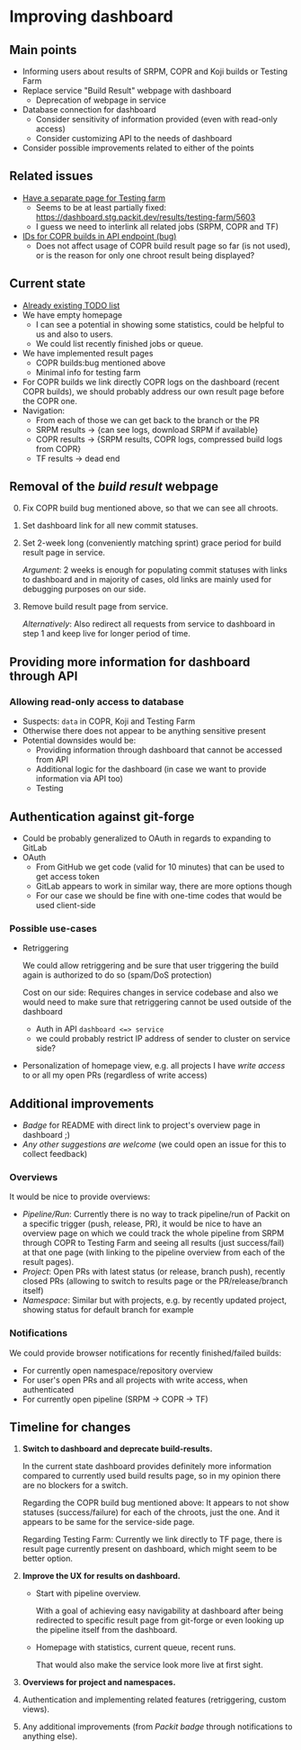 # Improving dashboard

## Main points

- Informing users about results of SRPM, COPR and Koji builds or Testing Farm
- Replace service "Build Result" webpage with dashboard
  - Deprecation of webpage in service
- Database connection for dashboard
  - Consider sensitivity of information provided (even with read-only access)
  - Consider customizing API to the needs of dashboard
- Consider possible improvements related to either of the points

## Related issues

- [Have a separate page for Testing farm](https://github.com/packit/packit-service/issues/506)
  - Seems to be at least partially fixed: https://dashboard.stg.packit.dev/results/testing-farm/5603
  - I guess we need to interlink all related jobs (SRPM, COPR and TF)
- [IDs for COPR builds in API endpoint (bug)](https://github.com/packit/packit-service/issues/982)
  - Does not affect usage of COPR build result page so far (is not used), or is the
    reason for only one chroot result being displayed?

## Current state

- [Already existing TODO list](https://github.com/packit/dashboard/blob/main/TODO.md)
- We have empty homepage
  - I can see a potential in showing some statistics, could be helpful to us
    and also to users.
  - We could list recently finished jobs or queue.
- We have implemented result pages
  - COPR builds:bug mentioned above
  - Minimal info for testing farm
- For COPR builds we link directly COPR logs on the dashboard (recent COPR builds),
  we should probably address our own result page before the COPR one.
- Navigation:
  - From each of those we can get back to the branch or the PR
  - SRPM results -> {can see logs, download SRPM if available}
  - COPR results -> {SRPM results, COPR logs, compressed build logs from COPR}
  - TF results -> dead end

## Removal of the _build result_ webpage

0. Fix COPR build bug mentioned above, so that we can see all chroots.
1. Set dashboard link for all new commit statuses.
2. Set 2-week long (conveniently matching sprint) grace period for build result
   page in service.

   _Argument_: 2 weeks is enough for populating commit statuses with links to dashboard
   and in majority of cases, old links are mainly used for debugging purposes on
   our side.

3. Remove build result page from service.

   _Alternatively_: Also redirect all requests from service to dashboard in step 1
   and keep live for longer period of time.

## Providing more information for dashboard through API

### Allowing read-only access to database

- Suspects: `data` in COPR, Koji and Testing Farm
- Otherwise there does not appear to be anything sensitive present
- Potential downsides would be:
  - Providing information through dashboard that cannot be accessed from API
  - Additional logic for the dashboard (in case we want to provide information via
    API too)
  - Testing

## Authentication against git-forge

- Could be probably generalized to OAuth in regards to expanding to GitLab
- OAuth
  - From GitHub we get code (valid for 10 minutes) that can be used to get access
    token
  - GitLab appears to work in similar way, there are more options though
  - For our case we should be fine with one-time codes that would be used client-side

### Possible use-cases

- Retriggering

  We could allow retriggering and be sure that user triggering the build again is
  authorized to do so (spam/DoS protection)

  Cost on our side:
  Requires changes in service codebase and also we would need to make sure that
  retriggering cannot be used outside of the dashboard

  - Auth in API `dashboard <=> service`
  - we could probably restrict IP address of sender to cluster on service side?

- Personalization of homepage view, e.g. all projects I have _write access_ to or
  all my open PRs (regardless of write access)

## Additional improvements

- _Badge_ for README with direct link to project's overview page in dashboard ;)
- _Any other suggestions are welcome_
  (we could open an issue for this to collect feedback)

### Overviews

It would be nice to provide overviews:

- _Pipeline/Run_: Currently there is no way to track pipeline/run of Packit on a
  specific trigger (push, release, PR), it would be nice to have an overview page
  on which we could track the whole pipeline from SRPM through COPR to Testing Farm
  and seeing all results (just success/fail) at that one page (with linking to the
  pipeline overview from each of the result pages).
- _Project_: Open PRs with latest status (or release, branch push), recently
  closed PRs (allowing to switch to results page or the PR/release/branch itself)
- _Namespace_: Similar but with projects, e.g. by recently updated project, showing
  status for default branch for example

### Notifications

We could provide browser notifications for recently finished/failed builds:

- For currently open namespace/repository overview
- For user's open PRs and all projects with write access, when authenticated
- For currently open pipeline (SRPM -> COPR -> TF)

## Timeline for changes

1. **Switch to dashboard and deprecate build-results.**

   In the current state dashboard provides definitely more information compared
   to currently used build results page, so in my opinion there are no blockers
   for a switch.

   Regarding the COPR build bug mentioned above: It appears to not show statuses
   (success/failure) for each of the chroots, just the one. And it appears to be
   same for the service-side page.

   Regarding Testing Farm: Currently we link directly to TF page, there is result
   page currently present on dashboard, which might seem to be better option.

2. **Improve the UX for results on dashboard.**

   - Start with pipeline overview.

     With a goal of achieving easy navigability at dashboard after being redirected
     to specific result page from git-forge or even looking up the pipeline itself
     from the dashboard.

   - Homepage with statistics, current queue, recent runs.

     That would also make the service look more live at first sight.

3. **Overviews for project and namespaces.**
4. Authentication and implementing related features (retriggering, custom views).
5. Any additional improvements (from _Packit badge_ through notifications to anything else).
